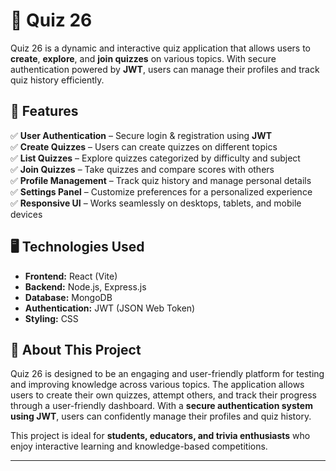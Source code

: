 # 🎯 Quiz 26  

Quiz 26 is a dynamic and interactive quiz application that allows users to **create**, **explore**, and **join quizzes** on various topics. With secure authentication powered by **JWT**, users can manage their profiles and track quiz history efficiently.  

## 📌 Features  

✅ **User Authentication** – Secure login & registration using **JWT**  
✅ **Create Quizzes** – Users can create quizzes on different topics  
✅ **List Quizzes** – Explore quizzes categorized by difficulty and subject  
✅ **Join Quizzes** – Take quizzes and compare scores with others  
✅ **Profile Management** – Track quiz history and manage personal details  
✅ **Settings Panel** – Customize preferences for a personalized experience  
✅ **Responsive UI** – Works seamlessly on desktops, tablets, and mobile devices  

## 🖥️ Technologies Used  

- **Frontend:** React (Vite)  
- **Backend:** Node.js, Express.js  
- **Database:** MongoDB  
- **Authentication:** JWT (JSON Web Token)  
- **Styling:** CSS

## 📜 About This Project  

Quiz 26 is designed to be an engaging and user-friendly platform for testing and improving knowledge across various topics. The application allows users to create their own quizzes, attempt others, and track their progress through a user-friendly dashboard. With a **secure authentication system using JWT**, users can confidently manage their profiles and quiz history.  

This project is ideal for **students, educators, and trivia enthusiasts** who enjoy interactive learning and knowledge-based competitions.  

---
